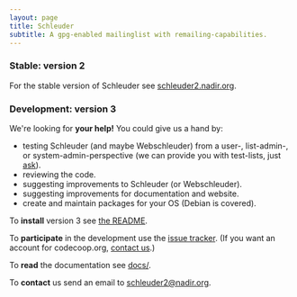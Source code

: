 ```yaml
---
layout: page
title: Schleuder
subtitle: A gpg-enabled mailinglist with remailing-capabilities.
---
```


###  Stable: version 2

For the stable version of Schleuder see [schleuder2.nadir.org](https://schleuder2.nadir.org/).

### Development: version 3

We're looking for **your help!** You could give us a hand by:

* testing Schleuder (and maybe Webschleuder) from a user-, list-admin-, or system-admin-perspective (we can provide you with test-lists, just [ask](mailto:schleuder2.nadir.org)).
* reviewing the code.
* suggesting improvements to Schleuder (or Webschleuder).
* suggesting improvements for documentation and website.
* create and maintain packages for your OS (Debian is covered).

To  **install** version 3 see [the README](https://git.codecoop.org/schleuder/schleuder3/blob/master/README.md).

To **participate** in the development use the [issue tracker](https://git.codecoop.org/schleuder/schleuder3/milestones/4).
(If you want an account for codecoop.org, [contact us](mailto:schleuder2.nadir.org).)

To **read** the documentation see [docs/](docs/).

To **contact** us send an email to [schleuder2@nadir.org](mailto:schleuder2.nadir.org).


